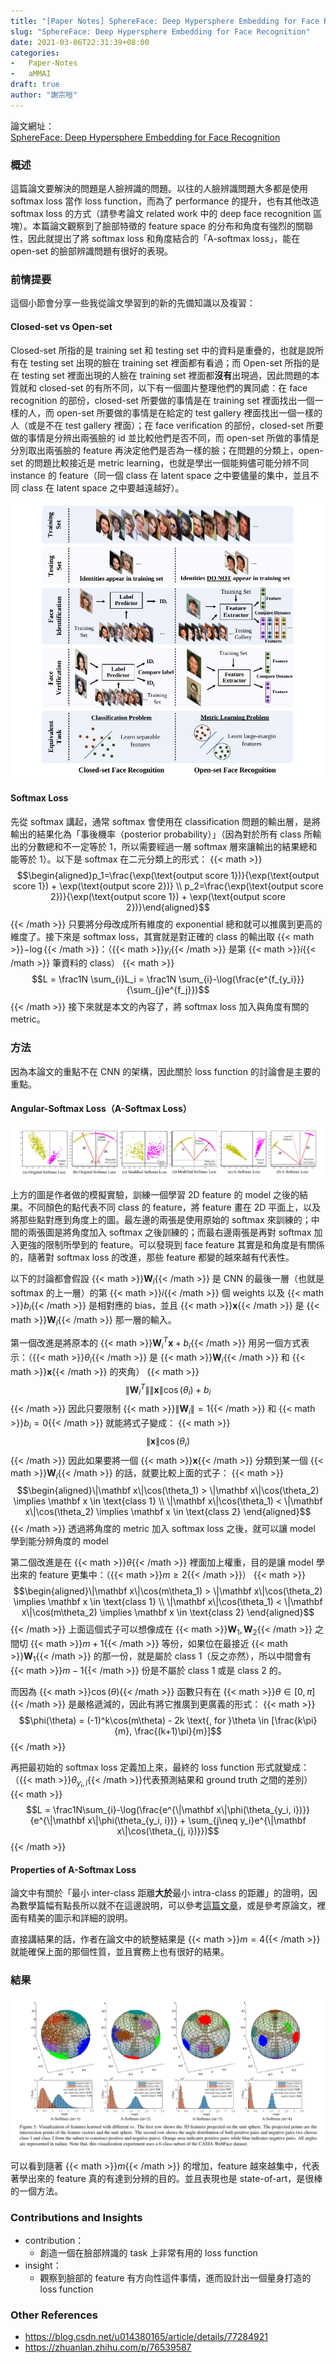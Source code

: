 ```yaml
---
title: "[Paper Notes] SphereFace: Deep Hypersphere Embedding for Face Recognition"
slug: "SphereFace: Deep Hypersphere Embedding for Face Recognition"
date: 2021-03-06T22:31:39+08:00
categories:
-   Paper-Notes
-   aMMAI
draft: true
author: "謝宗晅"
---
```


論文網址：\
[SphereFace: Deep Hypersphere Embedding for Face Recognition](https://arxiv.org/abs/1704.08063)

### 概述

這篇論文要解決的問題是人臉辨識的問題。以往的人臉辨識問題大多都是使用 softmax loss 當作 loss function，而為了 performance 的提升，也有其他改造 softmax loss 的方式（請參考論文 related work 中的 deep face recognition 區塊）。本篇論文觀察到了臉部特徵的 feature space 的分布和角度有強烈的關聯性，因此就提出了將 softmax loss 和角度結合的「A-softmax loss」，能在 open-set 的臉部辨識問題有很好的表現。

### 前情提要

這個小節會分享一些我從論文學習到的新的先備知識以及複習：

#### Closed-set vs Open-set

Closed-set 所指的是 training set 和 testing set 中的資料是重疊的，也就是說所有在 testing set 出現的臉在 training set 裡面都有看過；而 Open-set 所指的是在 testing set 裡面出現的人臉在 training set 裡面都**沒有**出現過，因此問題的本質就和 closed-set 的有所不同，以下有一個圖片整理他們的異同處：在 face recognition 的部份，closed-set 所要做的事情是在 training set 裡面找出一個一樣的人，而 open-set 所要做的事情是在給定的 test gallery 裡面找出一個一樣的人（或是不在 test gallery 裡面）；在 face verification 的部份，closed-set 所要做的事情是分辨出兩張臉的 id 並比較他們是否不同，而 open-set 所做的事情是分別取出兩張臉的 feature 再決定他們是否為一樣的臉；在問題的分類上，open-set 的問題比較接近是 metric learning，也就是學出一個能夠儘可能分辨不同 instance 的 feature（同一個 class 在 latent space 之中要儘量的集中，並且不同 class 在 latent space 之中要越遠越好）。

![close-set 和 open-set 的比較（來源：原論文）](fig1.png)

#### Softmax Loss

先從 softmax 講起，通常 softmax 會使用在 classification 問題的輸出層，是將輸出的結果化為「事後機率（posterior probability）」（因為對於所有 class 所輸出的分數總和不一定等於 1，所以需要經過一層 softmax 層來讓輸出的結果總和能等於 1）。以下是 softmax 在二元分類上的形式：
{{< math >}}$$\begin{aligned}p_1=\frac{\exp(\text{output score 1})}{\exp(\text{output score 1}) + \exp(\text{output score 2})} \\
p_2=\frac{\exp(\text{output score 2})}{\exp(\text{output score 1}) + \exp(\text{output score 2})}\end{aligned}$${{< /math >}}
只要將分母改成所有維度的 exponential 總和就可以推廣到更高的維度了。接下來是 softmax loss，其實就是對正確的 class 的輸出取 {{< math >}}$-\log${{< /math >}}：（{{< math >}}$y_i${{< /math >}} 是第 {{< math >}}$i${{< /math >}} 筆資料的 class）
{{< math >}}$$L = \frac1N \sum_{i}L_i = \frac1N \sum_{i}-\log(\frac{e^{f_{y_i}}}{\sum_{j}e^{f_j}})$${{< /math >}}
接下來就是本文的內容了，將 softmax loss 加入與角度有關的 metric。

### 方法

因為本論文的重點不在 CNN 的架構，因此關於 loss function 的討論會是主要的重點。

#### Angular-Softmax Loss（A-Softmax Loss）

![softmax 的改進（來源：原論文）](fig2.png)

上方的圖是作者做的模擬實驗，訓練一個學習 2D feature 的 model 之後的結果。不同顏色的點代表不同 class 的 feature，將 feature 畫在 2D 平面上，以及將那些點對應到角度上的圖。最左邊的兩張是使用原始的 softmax 來訓練的；中間的兩張圖是將角度加入 softmax 之後訓練的；而最右邊兩張是再對 softmax 加入更強的限制所學到的 feature。可以發現到 face feature 其實是和角度是有關係的，隨著對 softmax loss 的改進，那些 feature 都變的越來越有代表性。

以下的討論都會假設 {{< math >}}$\mathbf W_i${{< /math >}} 是 CNN 的最後一層（也就是 softmax 的上一層）的第 {{< math >}}$i${{< /math >}} 個 weights 以及 {{< math >}}$b_i${{< /math >}} 是相對應的 bias，並且 {{< math >}}$\mathbf x${{< /math >}} 是 {{< math >}}$\mathbf W_i${{< /math >}} 那一層的輸入。

第一個改進是將原本的 {{< math >}}$\mathbf W_i^T\mathbf x + b_i${{< /math >}} 用另一個方式表示：（{{< math >}}$\theta_i${{< /math >}} 是 {{< math >}}$\mathbf W_i${{< /math >}} 和 {{< math >}}$\mathbf x${{< /math >}} 的夾角）
{{< math >}}$$\|\mathbf W_i^T\|\|\mathbf x\|\cos (\theta_i) + b_i$${{< /math >}}
因此只要限制 {{< math >}}$\|\mathbf W_i\| = 1${{< /math >}} 和 {{< math >}}$b_i = 0${{< /math >}} 就能將式子變成：
{{< math >}}$$\|\mathbf x\|\cos(\theta_i)$${{< /math >}}
因此如果要將一個 {{< math >}}$\mathbf x${{< /math >}} 分類到某一個 {{< math >}}$\mathbf W_i${{< /math >}} 的話，就要比較上面的式子：
{{< math >}}$$\begin{aligned}\|\mathbf x\|\cos(\theta_1) > \|\mathbf x\|\cos(\theta_2) \implies \mathbf x \in \text{class 1} \\ \|\mathbf x\|\cos(\theta_1) < \|\mathbf x\|\cos(\theta_2) \implies \mathbf x \in \text{class 2} \end{aligned}$${{< /math >}}
透過將角度的 metric 加入 softmax loss 之後，就可以讓 model 學到能分辨角度的 model

第二個改進是在 {{< math >}}$\theta${{< /math >}} 裡面加上權重，目的是讓 model 學出來的 feature 更集中：（{{< math >}}$m \geq 2${{< /math >}}）
{{< math >}}$$\begin{aligned}\|\mathbf x\|\cos(m\theta_1) > \|\mathbf x\|\cos(\theta_2) \implies \mathbf x \in \text{class 1} \\ \|\mathbf x\|\cos(\theta_1) < \|\mathbf x\|\cos(m\theta_2) \implies \mathbf x \in \text{class 2} \end{aligned}$${{< /math >}}
上面這個式子可以想像成在 {{< math >}}$\mathbf W_1, \mathbf W_2${{< /math >}} 之間切 {{< math >}}$m+1${{< /math >}} 等份，如果位在最接近 {{< math >}}$\mathbf W_1${{< /math >}} 的那一份，就是屬於 class 1（反之亦然），所以中間會有 {{< math >}}$m-1${{< /math >}} 份是不屬於 class 1 或是 class 2 的。

而因為 {{< math >}}$\cos(\theta)${{< /math >}} 函數只有在 {{< math >}}$\theta \in [0,\pi]${{< /math >}} 是嚴格遞減的，因此有將它推廣到更廣義的形式：
{{< math >}}$$\phi(\theta) = (-1)^k\cos(m\theta) - 2k \text{, for }\theta \in [\frac{k\pi}{m}, \frac{(k+1)\pi}{m}]$${{< /math >}}

再把最初始的 softmax loss 定義加上來，最終的 loss function 形式就變成：（{{< math >}}$\theta_{y_i, i}${{< /math >}}代表預測結果和 ground truth 之間的差別）
{{< math >}}$$L = \frac1N\sum_{i}-\log(\frac{e^{\|\mathbf x\|\phi(\theta_{y_i, i})}}{e^{\|\mathbf x\|\phi(\theta_{y_i, i})} + \sum_{j\neq y_i}e^{\|\mathbf x\|\cos(\theta_{j, i})}})$${{< /math >}}

#### Properties of A-Softmax Loss

論文中有關於「最小 inter-class 距離**大於**最小 intra-class 的距離」的證明，因為數學篇幅有點長所以就不在這邊說明，可以參考[這篇文章](https://zhuanlan.zhihu.com/p/76539587)，或是參考原論文，裡面有精美的圖示和詳細的說明。

直接講結果的話，作者在論文中的統整結果是 {{< math >}}$m=4${{< /math >}} 就能確保上面的那個性質，並且實務上也有很好的結果。

### 結果

![不同 m 訓練出的 feature（來源：原論文）](fig3.png)

可以看到隨著 {{< math >}}$m${{< /math >}} 的增加，feature 越來越集中，代表著學出來的 feature 真的有達到分辨的目的。並且表現也是 state-of-art，是很棒的一個方法。

### Contributions and Insights

* contribution：
    * 創造一個在臉部辨識的 task 上非常有用的 loss function
* insight：
    * 觀察到臉部的 feature 有方向性這件事情，進而設計出一個量身打造的 loss function

### Other References

* https://blog.csdn.net/u014380165/article/details/77284921
* https://zhuanlan.zhihu.com/p/76539587
